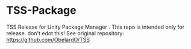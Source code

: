 # TSS-Package
TSS Release for Unity Package Manager
.
This repo is intended only for release. don't edot this! See original repository: https://github.com/ObelardO/TSS
